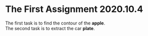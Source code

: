 # The First Assignment 2020.10.4
The first task is to find the contour of the **apple**.
<br>
The second task is to extract the car **plate**.
